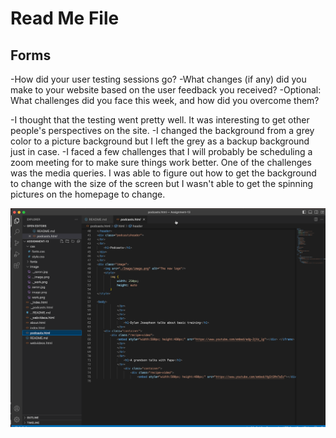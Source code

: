 # Read Me File

## Forms
-How did your user testing sessions go?
-What changes (if any) did you make to your website based on the user feedback you received?
-Optional: What challenges did you face this week, and how did you overcome them?

-I thought that the testing went pretty well. It was interesting to get other people's perspectives on the site. 
-I changed the background from a grey color to a picture background but I left the grey as a backup background just in case. 
-I faced a few challenges that I will probably be scheduling a zoom meeting for to make sure things work better.  One of the challenges was 
the media queries. I was able to figure out how to get the background to change with the size of the screen but I wasn't able to get the spinning pictures on the homepage to change. 

![Screenshot](./Image/work.png)
